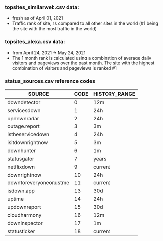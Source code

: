 ### topsites_similarweb.csv data: 
 - fresh as of April 01, 2021
 - Traffic rank of site, as compared to all other sites in the world (#1 being the site with the most traffic in the world)

### topsites_alexa.csv data:
 - from April 24, 2021 -> May 24, 2021
 - The 1 month rank is calculated using a combination of average daily visitors and pageviews over the past month. The site with the highest combination of visitors and pageviews is ranked #1

### status_sources.csv reference codes

| SOURCE                  |CODE|HISTORY_RANGE|
|-------------------------|----|-------------|
| downdetector            | 0  | 12m         |
| servicesdown            | 1  | 24h         |
| updownradar             | 2  | 24h         |
| outage.report           | 3  | 3m          |
| istheservicedown        | 4  | 24h         |
| isitdownrightnow        | 5  | 3m          |
| downhunter              | 6  | 1m          |
| statusgator             | 7  | years       |
| netflixdown             | 9  | current     |
| downrightnow            | 10 | 24h         |
| downforeveryoneorjustme | 11 | current     |
| isdown.app              | 13 | 30d         |
| uptime                  | 14 | 24h         |
| updownreport            | 15 | 30d         |
| cloudharmony            | 16 | 12m         |
| downinspector           | 17 | 1m          |
| statusticker            | 18 | current     |



